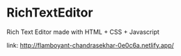 # RichTextEditor
Rich Text Editor made with HTML + CSS + Javascript

link:
http://flamboyant-chandrasekhar-0e0c6a.netlify.app/
